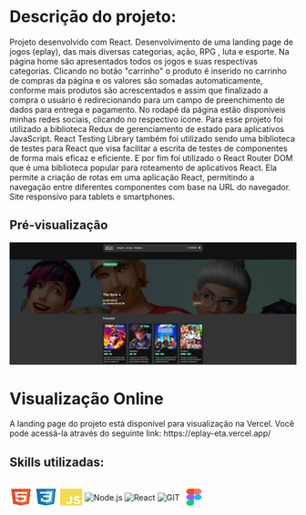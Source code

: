 <h1>Descrição do projeto:</h1>
Projeto desenvolvido com React. Desenvolvimento de uma landing page de jogos (eplay), das mais diversas categorias, ação, RPG , luta e esporte.
Na página home são apresentados todos os jogos e suas respectivas categorias. Clicando no botão "carrinho" o produto é inserido no carrinho de compras da página e os valores são somadas automaticamente, conforme mais produtos são acrescentados e assim que finalizado a compra o usuário é redirecionando para um campo de preenchimento de dados para entrega e pagamento. No rodapé da página estão disponíveis minhas redes sociais, clicando no respectivo ícone. Para esse projeto foi utilizado a biblioteca Redux de gerenciamento de estado para aplicativos JavaScript. React Testing Library também foi utilizado sendo uma biblioteca de testes para React que visa facilitar a escrita de testes de componentes de forma mais eficaz e eficiente. E por fim foi utilizado o React Router DOM que é uma biblioteca popular para roteamento de aplicativos React. Ela permite a criação de rotas em uma aplicação React, permitindo a navegação entre diferentes componentes com base na URL do navegador. Site responsivo para tablets e smartphones.

<h2>
    Pré-visualização
 </h2>

<img src="./src/assets/images/Capa.JPG" atl="capa projeto">

<h1>Visualização Online</h1>
A landing page do projeto está disponível para visualização na Vercel. Você pode acessá-la através do seguinte link: https://eplay-eta.vercel.app/

## Skills utilizadas:
<div style="display: inline_block"><br>
  <img align="center" alt="HTML" height="30" width="40" src="https://raw.githubusercontent.com/devicons/devicon/master/icons/html5/html5-original.svg">
  <img align="center" alt="CSS" height="30" width="40" src="https://raw.githubusercontent.com/devicons/devicon/master/icons/css3/css3-original.svg">
  <img align="center" alt="Js" height="30" width="40" src="https://raw.githubusercontent.com/devicons/devicon/master/icons/javascript/javascript-plain.svg">
   <img align="center" alt="Node.js" height="40" width="50" src="https://uploads-ssl.webflow.com/62038ffc9cd2db4558e3c7b7/624319b5bc3e1131e71293c4_node.svg">
  <img align="center" alt="React" height="35" width="40" src="https://upload.wikimedia.org/wikipedia/commons/thumb/a/a7/React-icon.svg/512px-React-icon.svg.png?20220125121207">
  <img align="center" alt="GIT" height="30" width="40" src="https://cdn.jsdelivr.net/gh/devicons/devicon/icons/git/git-original.svg">
  <img align="center" alt="Figma" height="30" width="40" src="https://raw.githubusercontent.com/devicons/devicon/master/icons/figma/figma-original.svg">
